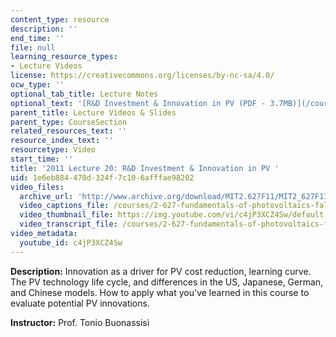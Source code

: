 ```yaml
---
content_type: resource
description: ''
end_time: ''
file: null
learning_resource_types:
- Lecture Videos
license: https://creativecommons.org/licenses/by-nc-sa/4.0/
ocw_type: ''
optional_tab_title: Lecture Notes
optional_text: '[R&D Investment & Innovation in PV (PDF - 3.7MB)](/courses/2-627-fundamentals-of-photovoltaics-fall-2013/resources/mit2_627f13_lec20)'
parent_title: Lecture Videos & Slides
parent_type: CourseSection
related_resources_text: ''
resource_index_text: ''
resourcetype: Video
start_time: ''
title: '2011 Lecture 20: R&D Investment & Innovation in PV '
uid: 1e6eb884-470d-324f-7c10-6afffae98202
video_files:
  archive_url: 'http://www.archive.org/download/MIT2.627F11/MIT2_627F11_lec20_300k.mp4 '
  video_captions_file: /courses/2-627-fundamentals-of-photovoltaics-fall-2013/f789d6abf20259fdb53c8f4155550c6f_c4jP3XCZ4Sw.vtt
  video_thumbnail_file: https://img.youtube.com/vi/c4jP3XCZ4Sw/default.jpg
  video_transcript_file: /courses/2-627-fundamentals-of-photovoltaics-fall-2013/0f5ea45ec393367736f371a0cc5ed4a3_c4jP3XCZ4Sw.pdf
video_metadata:
  youtube_id: c4jP3XCZ4Sw
---
```


**Description:** Innovation as a driver for PV cost reduction, learning curve. The PV technology life cycle, and differences in the US, Japanese, German, and Chinese models. How to apply what you've learned in this course to evaluate potential PV innovations.

**Instructor:** Prof. Tonio Buonassisi

